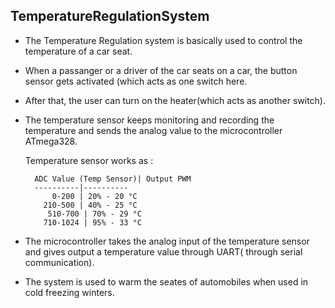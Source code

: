 ## TemperatureRegulationSystem


* The Temperature Regulation system is basically used to control the temperature of a car seat.
* When a passanger or a driver of the car seats on a car, the button sensor gets activated (which acts as one switch   here.
* After that, the user can turn on the heater(which acts as another switch).
* The temperature sensor keeps monitoring and recording the temperature and sends the analog value to the microcontroller ATmega328. 
 
  Temperature sensor works as :

        ADC Value (Temp Sensor)| Output PWM
        ----------|----------
            0-200 | 20% - 20 °C
          210-500 | 40% - 25 °C
           510-700 | 70% - 29 °C
          710-1024 | 95% - 33 °C

*  The microcontroller takes the analog input of the temperature sensor and gives output a temperature value through UART( through serial communication). 
 * The system is used to warm the seates of automobiles when used in cold freezing winters.